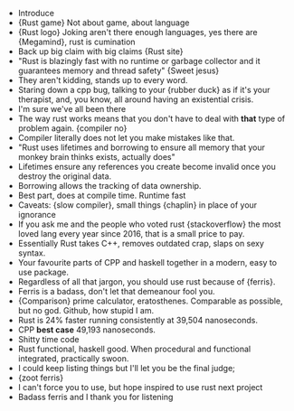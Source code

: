 - Introduce
- {Rust game} Not about game, about language
- {Rust logo} Joking aren't there enough languages, yes there are {Megamind}, rust is cumination
- Back up big claim with big claims {Rust site}
- "Rust is blazingly fast with no runtime or garbage collector and it guarantees memory and thread safety" {Sweet jesus}
- They aren't kidding, stands up to every word.
- Staring down a cpp bug, talking to your {rubber duck} as if it's your therapist, and, you know, all around having an existential crisis.
- I'm sure we've all been there
- The way rust works means that you don't have to deal with **that** type of problem again. {compiler no}
- Compiler literally does not let you make mistakes like that.
- "Rust uses lifetimes and borrowing to ensure all memory that your monkey brain thinks exists, actually does"
- Lifetimes ensure any references you create become invalid once you destroy the original data.
- Borrowing allows the tracking of data ownership.
- Best part, does at compile time. Runtime fast
- Caveats: {slow compiler}, small things {chaplin} in place of your ignorance
- If you ask me and the people who voted rust {stackoverflow} the most loved lang every year since 2016, that is a small price to pay.
- Essentially Rust takes C++, removes outdated crap, slaps on sexy syntax.
- Your favourite parts of CPP and haskell together in a modern, easy to use package.
- Regardless of all that jargon, you should use rust because of {ferris}.
- Ferris is a badass, don't let that demeanour fool you.
- {Comparison} prime calculator, eratosthenes. Comparable as possible, but no god. Github, how stupid I am.
- Rust is 24% faster running consistently at 39,504 nanoseconds.
- CPP **best case** 49,193 nanoseconds.
- Shitty time code
- Rust functional, haskell good. When procedural and functional integrated, practically swoon.
- I could keep listing things but I'll let you be the final judge;
- {zoot ferris}
- I can't force you to use, but hope inspired to use rust next project
- Badass ferris and I thank you for listening